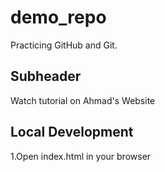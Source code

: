 # demo_repo
Practicing GitHub and Git.

## Subheader
Watch tutorial on Ahmad's Website

## Local Development
1.Open index.html in your browser